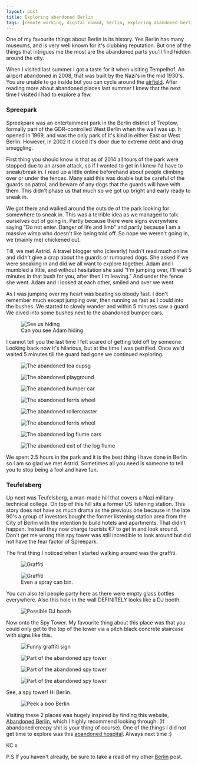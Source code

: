```yaml
---
layout: post
title: Exploring abandoned Berlin
tags: [remote working, digital nomad, berlin, exploring abandoned berlin, exploring berlin, abandoned architecturein berlin  ]
---
```


One of my favourite things about Berlin is its history. Yes Berlin has many museums, and is very well known for it's clubbing reputation. But one of the things that intrigues me the most are the abandoned parts you'll find hidden around the city.

When I visited last summer I got a taste for it when visiting Tempelhof. An airport abandoned in 2008, that was built by the Nazi's in the mid 1930's. You are unable to go inside but you can cycle around the [airfield](https://www.instagram.com/p/7DuIW9q-Be/?taken-by=kimberleycook). After reading more about abandoned places last summer I knew that the next time I visited I had to explore a few.


### Spreepark

Spreekpark was an entertainment park in the Berlin district of Treptow, formally part of the GDR-controlled West Berlin when the wall was up. It opened in 1969, and was the only park of it's kind in either East or West Berlin. However, in 2002 it closed it's door due to extreme debt and drug smuggling.

First thing you should know is that as of 2014 all tours of the park were stopped due to an arson attack, so if I wanted to get in I knew I'd have to sneak/break in. I read up a little online beforehand about people climbing over or under the fences. Many said this was doable but be careful of the guards on patrol, and beware of any dogs that the guards will have with them. This didn't phase us that much so we got up bright and early ready to sneak in.

We got there and walked around the outside of the park looking for somewhere to sneak in. This was a terrible idea as we managed to talk ourselves out of going in. Partly because there were signs everywhere saying "Do not enter. Danger of life and limb" and partly because I am a massive wimp who doesn't like being told off. So nope we weren't going in, we (mainly me) chickened out.

Till, we met Astrid. A travel blogger who (cleverly) hadn't read much online and didn't give a crap about the guards or rumoured dogs. She asked if we were sneaking in and did we all want to explore together. Adam and I mumbled a little, and without hesitation she said "I'm jumping over, I'll wait 5 minutes in that bush for you, after then I'm leaving." And under the fence she went. Adam and I looked at each other, smiled and over we went.

As I was jumping over my heart was beating so bloody fast. I don't remember much except jumping over, then running as fast as I could into the bushes. We started to slowly wander and within 5 minutes saw a guard. We dived into some bushes next to the abandoned bumper cars.

<figure>
    <img src="/images/spreepark/DSC01274.jpg" alt="See us hiding">
    <figcaption>Can you see Adam hiding</figcaption>
</figure>


I cannot tell you the last time I felt scared of getting told off by someone. Looking back now it's hilarious, but at the time I was petrified. Once we'd waited 5 minutes till the guard had gone we continued exploring.

<figure>
    <img src="/images/spreepark/DSC01260.jpg" alt="The abandoned tea cupsg">
</figure>

<figure>
    <img src="/images/spreepark/DSC01272.jpg" alt="The abandoned playground">
</figure>

<figure>
    <img src="/images/spreepark/DSC01278.jpg" alt="The abandoned bumper car">
</figure>

<figure>
    <img src="/images/spreepark/DSC01280.jpg" alt="The abandoned ferris wheel">
</figure>

<figure>
    <img src="/images/spreepark/DSC01306.jpg" alt="The abandoned rollercoaster">
</figure>

<figure>
    <img src="/images/spreepark/DSC01308.jpg" alt="The abandoned ferris wheel">
</figure>

<figure>
    <img src="/images/spreepark/DSC01313.jpg" alt="The abandoned log flume cars">
</figure>

<figure>
    <img src="/images/spreepark/DSC01317.jpg" alt="The abandoned exit of the log flume">
</figure>

We spent 2.5 hours in the park and it is the best thing I have done in Berlin so I am so glad we met Astrid. Sometimes all you need is someone to tell you to stop being a fool and have fun.

### Teufelsberg

Up next was Teufelsberg, a man-made hill that covers a Nazi military-technical college. On top of this hill sits a former US listening station. This story does not have as much drama as the previous one because in the late 90's a group of investors bought the former listening station area from the City of Berlin with the intention to build hotels and apartments. That didn't happen. Instead they now charge tourists &euro;7 to get in and look around. Don't get me wrong this spy tower was still incredible to look around but did not have the fear factor of Spreepark.

The first thing I noticed when I started walking around was the graffiti.

<figure>
    <img src="/images/teufelsberg/DSC01339.jpg" alt="Graffiti">
</figure>

<figure>
    <img src="/images/teufelsberg/DSC01343.jpg" alt="Graffiti">
    <figcaption>Even a spray can bin.</figcaption>
</figure>

You can also tell people party here as there were empty glass bottles everywhere. Also this hole in the wall DEFINITELY looks like a DJ booth.

<figure>
    <img src="/images/teufelsberg/DSC01342.jpg" alt="Possible DJ booth">
</figure>

Now onto the Spy Tower. My favourite thing about this place was that you could only get to the top of the tower via a pitch black concrete staircase with signs like this.

<figure>
    <img src="/images/teufelsberg/DSC01352.jpg" alt="Funny graffiti sign">
</figure>

<figure>
    <img src="/images/teufelsberg/DSC01353.jpg" alt="Part of the abandoned spy tower">
</figure>

<figure>
    <img src="/images/teufelsberg/DSC01362.jpg" alt="Part of the abandoned spy tower">
</figure>

<figure>
    <img src="/images/teufelsberg/DSC01375.jpg" alt="Part of the abandoned spy tower">
</figure>

See, a spy tower! Hi Berlin.

<figure>
    <img src="/images/teufelsberg/DSC01372.jpg" alt="Peek a boo Berlin">
</figure>

Visiting these 2 places was hugely inspired by finding this website, [Abandoned Berlin](http://www.abandonedberlin.com/), which I highly recommend looking through. (If abandoned creepy shit is your thing of course). One of the things I did not get time to explore was this [abandoned hospital](http://www.abandonedberlin.com/2015/06/koenigin-elisabeth-hospital.html). Always next time :)

KC x

P.S If you haven't already, be sure to take a read of my other [Berlin](http://travel.builtby.kim/berlin-so-far/) post.

